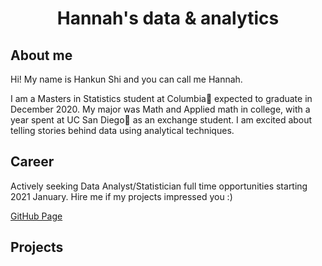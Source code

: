 <center>
  <h1> Hannah's data & analytics </h1>
</center>

<h2> About me </h2>
Hi! My name is Hankun Shi and you can call me Hannah. 

I am a Masters in Statistics student at Columbia🦁 expected to graduate in December 2020. My major was Math and Applied math in college, with a year spent at UC San Diego🔱 as an exchange student. I am excited about telling stories behind data using analytical techniques.

<h2> Career </h2>
Actively seeking Data Analyst/Statistician full time opportunities starting 2021 January. Hire me if my projects impressed you :)

<a href = "https://hankunshi.github.io/Hannahs_data_world/"> GitHub Page </a>

<h2> Projects </h2>
